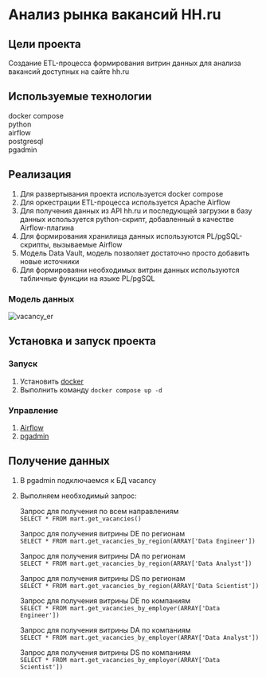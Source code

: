 # Анализ рынка вакансий HH.ru

## Цели проекта

Создание ETL-процесса формирования витрин данных для анализа вакансий доступных на сайте hh.ru

## Используемые технологии

docker compose \
python \
airflow \
postgresql \
pgadmin

## Реализация
1. Для развертывания проекта используется docker compose
2. Для оркестрации ETL-процесса используется Apache Airflow
3. Для получения данных из API hh.ru и последующей загрузки в базу данных используется python-скрипт, добавленный в качестве Airflow-плагина
4. Для формирования хранилища данных используются PL/pgSQL-скрипты, вызываемые Airflow
5. Модель Data Vault, модель позволяет достаточно просто добавить новые источники
6. Для формироваяни необходимых витрин данных используются табличные функции на языке PL/pgSQL

### Модель данных
![vacancy_er](https://github.com/allnorth/hh-analysis/assets/61934321/0bea80ec-8865-4b08-b43c-83675609cd85)



## Установка и запуск проекта

### Запуск
1. Установить [docker](https://docs.docker.com/engine/install/)
2. Выполнить команду ```docker compose up -d```

### Управление
1. [Airflow](http://localhost:8080/)
2. [pgadmin](http://localhost)

## Получение данных
1. В pgadmin подключаемся к БД vacancy
2. Выполняем необходимый запрос:

   Запрос для получения по всем направлениям \
   ```SELECT * FROM mart.get_vacancies()```

   Запрос для получения витрины DE по регионам \
   ```SELECT * FROM mart.get_vacancies_by_region(ARRAY['Data Engineer'])```

   Запрос для получения витрины DA по регионам \
   ```SELECT * FROM mart.get_vacancies_by_region(ARRAY['Data Analyst'])```

   Запрос для получения витрины DS по регионам \
   ```SELECT * FROM mart.get_vacancies_by_region(ARRAY['Data Scientist'])```
   
   Запрос для получения витрины DE по компаниям \
   ```SELECT * FROM mart.get_vacancies_by_employer(ARRAY['Data Engineer'])```

   Запрос для получения витрины DA по компаниям \
   ```SELECT * FROM mart.get_vacancies_by_employer(ARRAY['Data Analyst'])```
   
   Запрос для получения витрины DS по компаниям \
   ```SELECT * FROM mart.get_vacancies_by_employer(ARRAY['Data Scientist'])```
